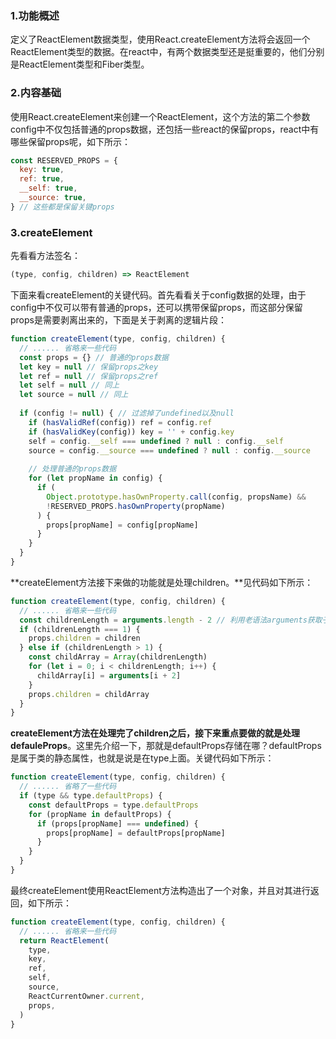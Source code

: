 ### 1.功能概述

定义了ReactElement数据类型，使用React.createElement方法将会返回一个ReactElement类型的数据。在react中，有两个数据类型还是挺重要的，他们分别是ReactElement类型和Fiber类型。

### 2.内容基础

使用React.createElement来创建一个ReactElement，这个方法的第二个参数config中不仅包括普通的props数据，还包括一些react的保留props，react中有哪些保留props呢，如下所示：

```javascript
const RESERVED_PROPS = {
  key: true,
  ref: true,
  __self: true,
  __source: true,
} // 这些都是保留关键props
```

### 3.createElement

先看看方法签名：

```javascript
(type, config, children) => ReactElement
```

下面来看createElement的关键代码。首先看看关于config数据的处理，由于config中不仅可以带有普通的props，还可以携带保留props，而这部分保留props是需要剥离出来的，下面是关于剥离的逻辑片段：

```javascript
function createElement(type, config, children) {
  // ...... 省略来一些代码
  const props = {} // 普通的props数据
  let key = null // 保留props之key
  let ref = null // 保留props之ref
  let self = null // 同上
  let source = null // 同上
  
  if (config != null) { // 过滤掉了undefined以及null
    if (hasValidRef(config)) ref = config.ref
    if (hasValidKey(config)) key = '' + config.key
    self = config.__self === undefined ? null : config.__self
    source = config.__source === undefined ? null : config.__source
    
    // 处理普通的props数据
    for (let propName in config) {
      if (
      	Object.prototype.hasOwnProperty.call(config, propsName) &&
        !RESERVED_PROPS.hasOwnProperty(propName)
      ) {
        props[propName] = config[propName]
      }
    }
  }
}
```

**createElement方法接下来做的功能就是处理children。**见代码如下所示：

```javascript
function createElement(type, config, children) {
  // ...... 省略来一些代码
  const childrenLength = arguments.length - 2 // 利用老语法arguments获取子节点的数量
  if (childrenLength === 1) {
    props.children = children
  } else if (childrenLength > 1) {
    const childArray = Array(childrenLength)
    for (let i = 0; i < childrenLength; i++) {
      childArray[i] = arguments[i + 2]
    }
    props.children = childArray
  }
}
```

**createElement方法在处理完了children之后，接下来重点要做的就是处理defauleProps**。这里先介绍一下，那就是defaultProps存储在哪？defaultProps是属于类的静态属性，也就是说是在type上面。关键代码如下所示：

```javascript
function createElement(type, config, children) {
  // ...... 省略了一些代码
  if (type && type.defaultProps) {
    const defaultProps = type.defaultProps
    for (propName in defaultProps) {
      if (props[propName] === undefined) {
        props[propName] = defaultProps[propName]
      }
    }
  }
}
```

最终createElement使用ReactElement方法构造出了一个对象，并且对其进行返回，如下所示：

```javascript
function createElement(type, config, children) {
  // ...... 省略来一些代码
  return ReactElement(
  	type,
    key,
    ref,
    self,
    source,
    ReactCurrentOwner.current,
    props,
  )
}
```

